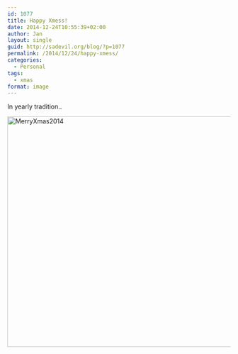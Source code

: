 ```yaml
---
id: 1077
title: Happy Xmess!
date: 2014-12-24T10:55:39+02:00
author: Jan
layout: single
guid: http://sadevil.org/blog/?p=1077
permalink: /2014/12/24/happy-xmess/
categories:
  - Personal
tags:
  - xmas
format: image
---
```

In yearly tradition..

[<img class="alignnone size-large wp-image-1078" src="https://i2.wp.com/kcore.org/wp-content/uploads/2014/12/MerryXmas2014.png?resize=800%2C520&#038;ssl=1" alt="MerryXmas2014" width="800" height="520" srcset="https://i2.wp.com/kcore.org/wp-content/uploads/2014/12/MerryXmas2014.png?resize=1024%2C665&ssl=1 1024w, https://i2.wp.com/kcore.org/wp-content/uploads/2014/12/MerryXmas2014.png?resize=300%2C195&ssl=1 300w, https://i2.wp.com/kcore.org/wp-content/uploads/2014/12/MerryXmas2014.png?resize=231%2C150&ssl=1 231w, https://i2.wp.com/kcore.org/wp-content/uploads/2014/12/MerryXmas2014.png?resize=150%2C97&ssl=1 150w" sizes="(max-width: 800px) 100vw, 800px" data-recalc-dims="1" />](https://i2.wp.com/kcore.org/wp-content/uploads/2014/12/MerryXmas2014.png?ssl=1)